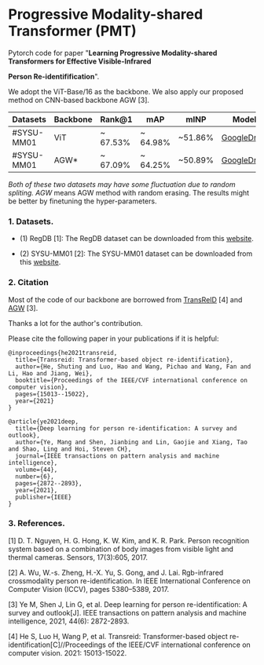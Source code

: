 # Progressive Modality-shared Transformer (PMT) 
Pytorch code for paper "**Learning Progressive Modality-shared Transformers for Effective Visible-Infrared**

**Person Re-identifification**".

We adopt the ViT-Base/16 as the backbone. We also apply our proposed method on CNN-based backbone AGW [3].

|Datasets    | Backbone | Rank@1  | mAP |  mINP |  Model|
| --------   | -----    | -----  |  -----  | ----- |:----:|
| #SYSU-MM01 | ViT | ~ 67.53% | ~ 64.98% | ~51.86% |[GoogleDrive](https://drive.google.com/file/d/1PjQ9-WEq09ycgQLpSmRa6tYffZ4fdAhQ/view?usp=share_link)|
|#SYSU-MM01  | AGW* | ~ 67.09% | ~ 64.25% | ~50.89% | [GoogleDrive](https://drive.google.com/file/d/1PjQ9-WEq09ycgQLpSmRa6tYffZ4fdAhQ/view?usp=share_link)|

*Both of these two datasets may have some fluctuation due to random spliting. AGW* means AGW method with random erasing.  The results might be better by finetuning the hyper-parameters. 

### 1. Datasets.

- (1) RegDB [1]: The RegDB dataset can be downloaded from this [website](http://dm.dongguk.edu/link.html).

- (2) SYSU-MM01 [2]: The SYSU-MM01 dataset can be downloaded from this [website](http://isee.sysu.edu.cn/project/RGBIRReID.htm).

   

### 2. Citation

Most of the code of our backbone are borrowed from [TransReID](https://github.com/damo-cv/TransReID) [4] and [AGW](https://github.com/mangye16/Cross-Modal-Re-ID-baseline) [3]. 

Thanks a lot for the author's contribution.

Please cite the following paper in your publications if it is helpful:

```
@inproceedings{he2021transreid,
  title={Transreid: Transformer-based object re-identification},
  author={He, Shuting and Luo, Hao and Wang, Pichao and Wang, Fan and Li, Hao and Jiang, Wei},
  booktitle={Proceedings of the IEEE/CVF international conference on computer vision},
  pages={15013--15022},
  year={2021}
}

@article{ye2021deep,
  title={Deep learning for person re-identification: A survey and outlook},
  author={Ye, Mang and Shen, Jianbing and Lin, Gaojie and Xiang, Tao and Shao, Ling and Hoi, Steven CH},
  journal={IEEE transactions on pattern analysis and machine intelligence},
  volume={44},
  number={6},
  pages={2872--2893},
  year={2021},
  publisher={IEEE}
}
```

###  3. References.

[1] D. T. Nguyen, H. G. Hong, K. W. Kim, and K. R. Park. Person recognition system based on a combination of body images from visible light and thermal cameras. Sensors, 17(3):605, 2017.

[2] A. Wu, W.-s. Zheng, H.-X. Yu, S. Gong, and J. Lai. Rgb-infrared crossmodality person re-identification. In IEEE International Conference on Computer Vision (ICCV), pages 5380–5389, 2017.

[3] Ye M, Shen J, Lin G, et al. Deep learning for person re-identification: A survey and outlook[J]. IEEE transactions on pattern analysis and machine intelligence, 2021, 44(6): 2872-2893.

[4] He S, Luo H, Wang P, et al. Transreid: Transformer-based object re-identification[C]//Proceedings of the IEEE/CVF international conference on computer vision. 2021: 15013-15022.
